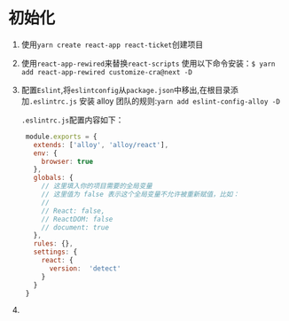 # 初始化

1. 使用`yarn create react-app react-ticket`创建项目

2. 使用`react-app-rewired`来替换`react-scripts`
   使用以下命令安装：`$ yarn add react-app-rewired customize-cra@next -D`

3. 配置`Eslint`,将`eslintconfig`从`package.json`中移出,在根目录添加`.eslintrc.js`
   安装 alloy 团队的规则:`yarn add eslint-config-alloy -D`

   `.eslintrc.js`配置内容如下：
   ``` javascript
    module.exports = {
      extends: ['alloy', 'alloy/react'],
      env: {
        browser: true
      },
      globals: {
        // 这里填入你的项目需要的全局变量
        // 这里值为 false 表示这个全局变量不允许被重新赋值，比如：
        //
        // React: false,
        // ReactDOM: false
        // document: true
      },
      rules: {},
      settings: {
        react: {
          version:  'detect'
        }
      }
    }
   ```

  4. 